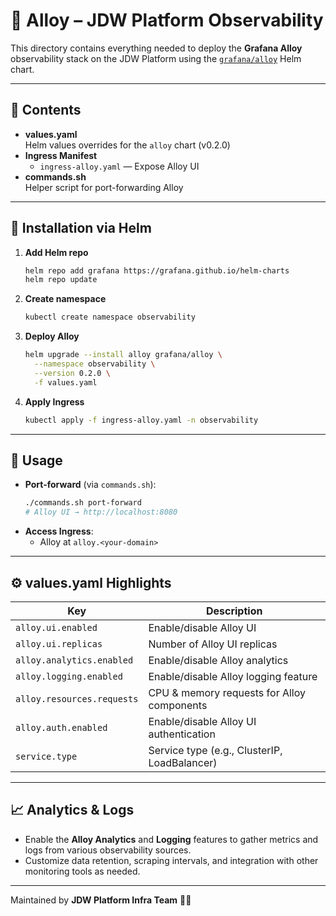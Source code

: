 # 🎨 Alloy – JDW Platform Observability

This directory contains everything needed to deploy the **Grafana Alloy** observability stack on the JDW Platform using
the [`grafana/alloy`](https://artifacthub.io/packages/helm/grafana/alloy) Helm chart.

---

## 📁 Contents

- **values.yaml**  
  Helm values overrides for the `alloy` chart (v0.2.0)
- **Ingress Manifest**
    - `ingress-alloy.yaml` — Expose Alloy UI
- **commands.sh**  
  Helper script for port-forwarding Alloy

---

## 🚀 Installation via Helm

1. **Add Helm repo**
   ```bash
   helm repo add grafana https://grafana.github.io/helm-charts
   helm repo update
   ```

2. **Create namespace**
   ```bash
   kubectl create namespace observability
   ```

3. **Deploy Alloy**
   ```bash
   helm upgrade --install alloy grafana/alloy \
     --namespace observability \
     --version 0.2.0 \
     -f values.yaml
   ```

4. **Apply Ingress**
   ```bash
   kubectl apply -f ingress-alloy.yaml -n observability
   ```

---

## 🔧 Usage

- **Port-forward** (via `commands.sh`):
  ```bash
  ./commands.sh port-forward
  # Alloy UI → http://localhost:8080
  ```
- **Access Ingress**:
    - Alloy at `alloy.<your-domain>`

---

## ⚙️ values.yaml Highlights

| Key                        | Description                                  |
|----------------------------|----------------------------------------------|
| `alloy.ui.enabled`         | Enable/disable Alloy UI                      |
| `alloy.ui.replicas`        | Number of Alloy UI replicas                  |
| `alloy.analytics.enabled`  | Enable/disable Alloy analytics               |
| `alloy.logging.enabled`    | Enable/disable Alloy logging feature         |
| `alloy.resources.requests` | CPU & memory requests for Alloy components   |
| `alloy.auth.enabled`       | Enable/disable Alloy UI authentication       |
| `service.type`             | Service type (e.g., ClusterIP, LoadBalancer) |

---

## 📈 Analytics & Logs

- Enable the **Alloy Analytics** and **Logging** features to gather metrics and logs from various observability sources.
- Customize data retention, scraping intervals, and integration with other monitoring tools as needed.

---

Maintained by **JDW Platform Infra Team** 🚀🎨  
